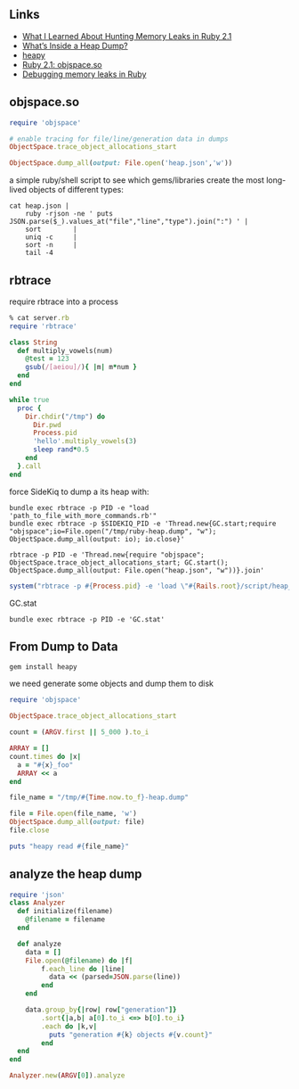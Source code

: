 Links
---
- [What I Learned About Hunting Memory Leaks in Ruby 2.1](http://blog.skylight.io/hunting-for-leaks-in-ruby/)
- [What’s Inside a Heap Dump?](https://blog.codeship.com/the-definitive-guide-to-ruby-heap-dumps-part-i/)
- [heapy](https://github.com/schneems/heapy)
- [Ruby 2.1: objspace.so](http://tmm1.net/ruby21-objspace/)
- [Debugging memory leaks in Ruby](https://samsaffron.com/archive/2015/03/31/debugging-memory-leaks-in-ruby)


objspace.so
---
```ruby
require 'objspace'

# enable tracing for file/line/generation data in dumps
ObjectSpace.trace_object_allocations_start

ObjectSpace.dump_all(output: File.open('heap.json','w'))
```

a simple ruby/shell script to see which gems/libraries create the most long-lived objects of different types:
```shell
cat heap.json |
    ruby -rjson -ne ' puts JSON.parse($_).values_at("file","line","type").join(":") ' |
    sort        |
    uniq -c     |
    sort -n     |
    tail -4
```

rbtrace
---
require rbtrace into a process
```ruby
% cat server.rb
require 'rbtrace'

class String
  def multiply_vowels(num)
    @test = 123
    gsub(/[aeiou]/){ |m| m*num }
  end
end

while true
  proc {
    Dir.chdir("/tmp") do
      Dir.pwd
      Process.pid
      'hello'.multiply_vowels(3)
      sleep rand*0.5
    end
  }.call
end
```
force SideKiq to dump a its heap with:
```shell
bundle exec rbtrace -p PID -e "load 'path_to_file_with_more_commands.rb'"
bundle exec rbtrace -p $SIDEKIQ_PID -e 'Thread.new{GC.start;require "objspace";io=File.open("/tmp/ruby-heap.dump", "w"); ObjectSpace.dump_all(output: io); io.close}'
```

```shell
rbtrace -p PID -e 'Thread.new{require "objspace"; ObjectSpace.trace_object_allocations_start; GC.start(); ObjectSpace.dump_all(output: File.open("heap.json", "w"))}.join'  
```

```ruby
system("rbtrace -p #{Process.pid} -e 'load \"#{Rails.root}/script/heap_dump.rb\"'").  
```

GC.stat
```shell
bundle exec rbtrace -p PID -e 'GC.stat'
```

From Dump to Data
---
```shell
gem install heapy
```
we need generate some objects and dump them to disk
```ruby
require 'objspace'

ObjectSpace.trace_object_allocations_start

count = (ARGV.first || 5_000 ).to_i

ARRAY = []
count.times do |x|
  a = "#{x}_foo"
  ARRAY << a
end

file_name = "/tmp/#{Time.now.to_f}-heap.dump"

file = File.open(file_name, 'w')
ObjectSpace.dump_all(output: file)
file.close

puts "heapy read #{file_name}"
```
analyze the heap dump
---
```ruby
require 'json'
class Analyzer
  def initialize(filename)
    @filename = filename
  end

  def analyze
    data = []
    File.open(@filename) do |f|
        f.each_line do |line|
          data << (parsed=JSON.parse(line))
        end
    end

    data.group_by{|row| row["generation"]}
        .sort{|a,b| a[0].to_i <=> b[0].to_i}
        .each do |k,v|
          puts "generation #{k} objects #{v.count}"
        end
  end
end

Analyzer.new(ARGV[0]).analyze
```
